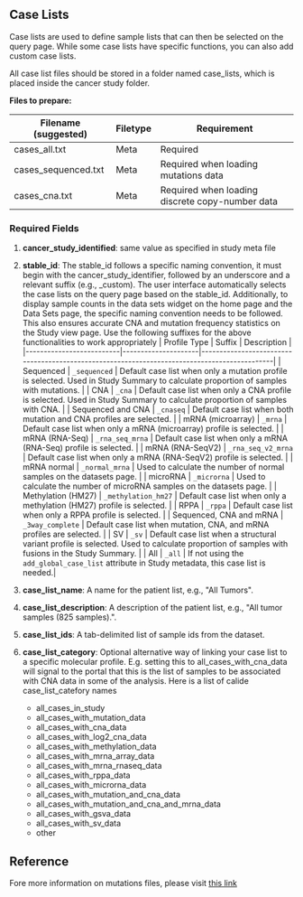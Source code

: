 ## Case Lists
Case lists are used to define sample lists that can then be selected on the query page. While some case lists have specific functions, you can also add custom case lists. 

All case list files should be stored in a folder named case_lists, which is placed inside the cancer study folder. 

**Files to prepare:**

| Filename (suggested)    | Filetype    | Requirement
|-------------|-------------|-------------
| cases_all.txt | Meta |Required
| cases_sequenced.txt | Meta |Required when loading mutations data
| cases_cna.txt | Meta |Required when loading discrete copy-number data

### Required Fields

1. **cancer_study_identified**: same value as specified in study meta file

2. **stable_id**:  The stable_id follows a specific naming convention, it must begin with the cancer_study_identifier, followed by an underscore and a relevant suffix (e.g., \_custom). The user interface automatically selects the case lists on the query page based on the stable_id. Additionally, to display sample counts in the data sets widget on the home page and the Data Sets page, the specific naming convention needs to be followed. This also ensures accurate CNA and mutation frequency statistics on the Study view page. Use the following suffixes for the above functionalities to work appropriately
| Profile Type             | Suffix              | Description                                                                                  |
|--------------------------|---------------------|----------------------------------------------------------------------------------------------|
| Sequenced                | `_sequenced`        | Default case list when only a mutation profile is selected. Used in Study Summary to calculate proportion of samples with mutations. |
| CNA                      | `_cna`              | Default case list when only a CNA profile is selected. Used in Study Summary to calculate proportion of samples with CNA. |
| Sequenced and CNA         | `_cnaseq`           | Default case list when both mutation and CNA profiles are selected.                          |
| mRNA (microarray)         | `_mrna`             | Default case list when only a mRNA (microarray) profile is selected.                         |
| mRNA (RNA-Seq)            | `_rna_seq_mrna`     | Default case list when only a mRNA (RNA-Seq) profile is selected.                            |
| mRNA (RNA-SeqV2)          | `_rna_seq_v2_mrna`  | Default case list when only a mRNA (RNA-SeqV2) profile is selected.                          |
| mRNA normal               | `_normal_mrna`      | Used to calculate the number of normal samples on the datasets page.                         |
| microRNA                 | `_microrna`         | Used to calculate the number of microRNA samples on the datasets page.                       |
| Methylation (HM27)        | `_methylation_hm27` | Default case list when only a methylation (HM27) profile is selected.                        |
| RPPA                     | `_rppa`             | Default case list when only a RPPA profile is selected.                                      |
| Sequenced, CNA and mRNA   | `_3way_complete`    | Default case list when mutation, CNA, and mRNA profiles are selected.                        |
| SV                       | `_sv`               | Default case list when a structural variant profile is selected. Used to calculate proportion of samples with fusions in the Study Summary. |
| All                      | `_all`              | If not using the `add_global_case_list` attribute in Study metadata, this case list is needed.|


3. **case_list_name**: A name for the patient list, e.g., "All Tumors".

4. **case_list_description**: A description of the patient list, e.g., "All tumor samples (825 samples).".

5. **case_list_ids**: A tab-delimited list of sample ids from the dataset.

6. **case_list_category**: Optional alternative way of linking your case list to a specific molecular profile. E.g. setting this to all_cases_with_cna_data will signal to the portal that this is the list of samples to be associated with CNA data in some of the analysis. Here is a list of calide case_list_catefory names
	- all_cases_in_study
	- all_cases_with_mutation_data
	- all_cases_with_cna_data
	- all_cases_with_log2_cna_data
	- all_cases_with_methylation_data
	- all_cases_with_mrna_array_data
	- all_cases_with_mrna_rnaseq_data
	- all_cases_with_rppa_data
	- all_cases_with_microrna_data
	- all_cases_with_mutation_and_cna_data
	- all_cases_with_mutation_and_cna_and_mrna_data
	- all_cases_with_gsva_data
	- all_cases_with_sv_data
	- other

## Reference

Fore more information on mutations files, please visit [this link](https://docs.cbioportal.org/file-formats/#case-lists)
